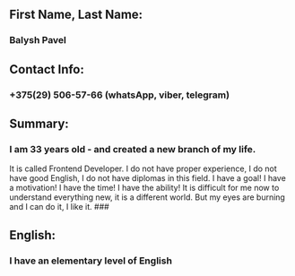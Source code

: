 ## First Name, Last Name:
### Balysh Pavel

## Contact Info:
### +375(29) 506-57-66 (whatsApp, viber, telegram)

## Summary:
### I am 33 years old - and created a new branch of my life.
It is called Frontend Developer.
I do not have proper experience, I do not have good English, I do not have diplomas in this field.
I have a goal! I have a motivation! I have the time! I have the ability!
It is difficult for me now to understand everything new, it is a different world.
But my eyes are burning and I can do it, I like it. ###

## English:
### I have an elementary level of English
